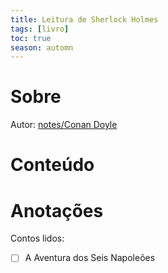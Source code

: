 ```yaml
---
title: Leitura de Sherlock Holmes
tags: [livro]
toc: true
season: automn
---
```


# Sobre
Autor: [notes/Conan Doyle](notes/Conan%20Doyle.md)
# Conteúdo

# Anotações
Contos lidos:
- [ ] A Aventura dos Seis Napoleões
